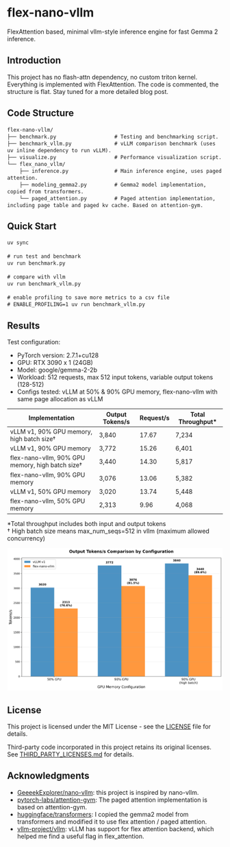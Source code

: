 # flex-nano-vllm

FlexAttention based, minimal vllm-style inference engine for fast Gemma 2 inference.

## Introduction

This project has no flash-attn dependency, no custom triton kernel. Everything is implemented with FlexAttention. The code is commented, the structure is flat. Stay tuned for a more detailed blog post.

## Code Structure

```
flex-nano-vllm/
├── benchmark.py                   # Testing and benchmarking script.
├── benchmark_vllm.py              # vLLM comparison benchmark (uses uv inline dependency to run vLLM).
├── visualize.py                   # Performance visualization script.
└── flex_nano_vllm/
    ├── inference.py               # Main inference engine, uses paged attention.
    ├── modeling_gemma2.py         # Gemma2 model implementation, copied from transformers.
    └── paged_attention.py         # Paged attention implementation, including page table and paged kv cache. Based on attention-gym.
```

## Quick Start

```
uv sync

# run test and benchmark
uv run benchmark.py

# compare with vllm
uv run benchmark_vllm.py

# enable profiling to save more metrics to a csv file
# ENABLE_PROFILING=1 uv run benchmark_vllm.py
```


## Results

Test configuration:
- PyTorch version: 2.7.1+cu128
- GPU: RTX 3090 x 1 (24GB)
- Model: google/gemma-2-2b
- Workload: 512 requests, max 512 input tokens, variable output tokens (128-512)
- Configs tested: vLLM at 50% & 90% GPU memory, flex-nano-vllm with same page allocation as vLLM

| Implementation | Output Tokens/s | Request/s | Total Throughput* |
|---------------|----------------|-----------|------------------|
| vLLM v1, 90% GPU memory, high batch size† | 3,840 | 17.67 | 7,234 | 
| vLLM v1, 90% GPU memory | 3,772 | 15.26 | 6,401 | 
| flex-nano-vllm, 90% GPU memory, high batch size† | 3,440 | 14.30 | 5,817 |
| flex-nano-vllm, 90% GPU memory | 3,076 | 13.06 | 5,382 |
| vLLM v1, 50% GPU memory | 3,020 | 13.74 | 5,448 | 
| flex-nano-vllm, 50% GPU memory | 2,313 | 9.96 | 4,068 |

*Total throughput includes both input and output tokens  
† High batch size means max_num_seqs=512 in vllm (maximum allowed concurrency)

![Performance Comparison](tokens_per_second_comparison.png)

## License

This project is licensed under the MIT License - see the [LICENSE](LICENSE) file for details.

Third-party code incorporated in this project retains its original licenses. See [THIRD_PARTY_LICENSES.md](THIRD_PARTY_LICENSES.md) for details.

## Acknowledgments

- [GeeeekExplorer/nano-vllm](https://github.com/GeeeekExplorer/nano-vllm): this project is inspired by nano-vllm.
- [pytorch-labs/attention-gym](https://github.com/pytorch-labs/attention-gym): The paged attention implementation is based on attention-gym.
- [huggingface/transformers](https://github.com/huggingface/transformers): I copied the gemma2 model from transformers and modified it to use flex attention / paged attention.
- [vllm-project/vllm](https://github.com/vllm-project/vllm): vLLM has support for flex attention backend, which helped me find a useful flag in flex_attention.

